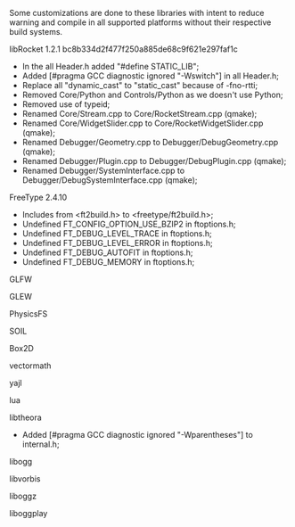 Some customizations are done to these libraries with intent to reduce warning and compile in all supported platforms without their respective build systems.

libRocket 1.2.1 bc8b334d2f477f250a885de68c9f621e297faf1c

- In the all Header.h added "#define STATIC_LIB";
- Added [#pragma GCC diagnostic ignored "-Wswitch"] in all Header.h;
- Replace all "dynamic_cast" to "static_cast" because of -fno-rtti;
- Removed Core/Python and Controls/Python as we doesn't use Python;
- Removed use of typeid;
- Renamed Core/Stream.cpp to Core/RocketStream.cpp (qmake);
- Renamed Core/WidgetSlider.cpp to Core/RocketWidgetSlider.cpp (qmake);
- Renamed Debugger/Geometry.cpp to Debugger/DebugGeometry.cpp (qmake);
- Renamed Debugger/Plugin.cpp to Debugger/DebugPlugin.cpp (qmake);
- Renamed Debugger/SystemInterface.cpp to Debugger/DebugSystemInterface.cpp (qmake);

FreeType 2.4.10

- Includes from <ft2build.h> to <freetype/ft2build.h>;
- Undefined FT_CONFIG_OPTION_USE_BZIP2 in ftoptions.h;
- Undefined FT_DEBUG_LEVEL_TRACE in ftoptions.h;
- Undefined FT_DEBUG_LEVEL_ERROR in ftoptions.h;
- Undefined FT_DEBUG_AUTOFIT in ftoptions.h;
- Undefined FT_DEBUG_MEMORY in ftoptions.h;

GLFW

GLEW

PhysicsFS

SOIL

Box2D

vectormath

yajl

lua

libtheora

- Added [#pragma GCC diagnostic ignored "-Wparentheses"] to internal.h;

libogg

libvorbis

liboggz

liboggplay